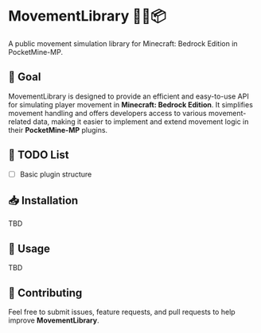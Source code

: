 # MovementLibrary 🚶‍♂️📦
A public movement simulation library for Minecraft: Bedrock Edition in PocketMine-MP.

## 🚀 Goal
MovementLibrary is designed to provide an efficient and easy-to-use API for simulating player movement in **Minecraft: Bedrock Edition**. It simplifies movement handling and offers developers access to various movement-related data, making it easier to implement and extend movement logic in their **PocketMine-MP** plugins.

## 📝 TODO List
- [ ] Basic plugin structure

## 📥 Installation
TBD

## 🔧 Usage
TBD

## 🤝 Contributing
Feel free to submit issues, feature requests, and pull requests to help improve **MovementLibrary**.
